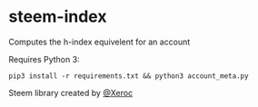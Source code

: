 # steem-index
Computes the h-index equivelent for an account

Requires Python 3:

`pip3 install -r requirements.txt && python3 account_meta.py`

Steem library created by [@Xeroc](http://steemit.com/@xeroc)
